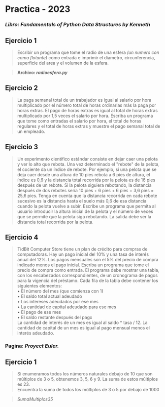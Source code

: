 # Practica - 2023

### _Libro: Fundamentals of Python Data Structures by Kenneth_

## Ejercicio 1

 > Escribir un programa que tome el radio de una esfera _(un numero con coma flotante)_ como entrada e imprimir el diametro, circunferencia, superficie del area y el volumen de la esfera.

 > **Archivo: _radioesfera.py_**

## Ejercicio 2

 > La paga semanal total de un trabajador es igual al salario por hora multiplicado por el número total de horas ordinarias más la paga por horas extras. El pago de horas extras es igual al total de horas extras multiplicado por 1,5 veces el salario por hora. Escriba un programa que tome como entradas el salario por hora, el total de horas regulares y el total de horas extras y muestre el pago semanal total de un empleado.


## Ejercicio 3

 > Un experimento científico estándar consiste en dejar caer una pelota y ver lo alto que rebota. 
 > Una vez determinado el "rebote" de la pelota, el cociente da un índice de rebote. Por ejemplo, si una pelota que se deja caer desde una altura de 10 pies rebota a 6 pies de altura, el índice es 0,6 y la distancia total recorrida por la pelota es de 16 pies después de un rebote. Si la pelota siguiera rebotando, la distancia después de dos rebotes sería 10 pies + 6 pies + 6 pies + 3,6 pies = 25,6 pies. Tenga en cuenta que la distancia recorrida en cada rebote sucesivo es la distancia hasta el suelo más 0,6 de esa distancia cuando la pelota vuelve a subir. Escribe un programa que permita al usuario introducir la altura inicial de la pelota y el número de veces que se permite que la pelota siga rebotando. 
 > La salida debe ser la distancia total recorrida por la pelota.

## Ejercicio 4

 > TidBit Computer Store tiene un plan de crédito para compras de computadoras. Hay un pago inicial del 10% y una tasa de interés anual del 12%. Los pagos mensuales son el 5% del precio de compra indicado menos el pago inicial. Escriba un programa que tome el precio de compra como entrada. El programa debe mostrar una tabla, con los encabezados correspondientes, de un cronograma de pagos para la vigencia del préstamo. Cada fila de la tabla debe contener los siguientes elementos:
 > \
 > • El número del mes (que comienza con 1) \
 > • El saldo total actual adeudado \
 > • Los intereses adeudados por ese mes \
 > • La cantidad de capital adeudado para ese mes \
 > • El pago de ese mes \
 > • El saldo restante después del pago \
 > La cantidad de interés de un mes es igual al saldo * tasa / 12. La cantidad de capital de un mes es igual al pago mensual menos el interés adeudado.

### Pagina: _Proyect Euler._

## Ejercicio 1

 > Si enumeramos todos los números naturales debajo de 10 que son múltiplos de 3 o 5, obtenemos 3, 5, 6 y 9. La suma de estos múltiplos es 23. \
 > Encuentra la suma de todos los múltiplos de 3 o 5 por debajo de 1000

 > *SumaMultiplos35*
